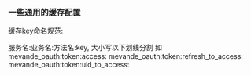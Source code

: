 ### 一些通用的缓存配置

缓存key命名规范:

服务名:业务名:方法名:key, 大小写以下划线分割 如
mevande_oauth:token:access:
mevande_oauth:token:refresh_to_access:
mevande_oauth:token:uid_to_access:

